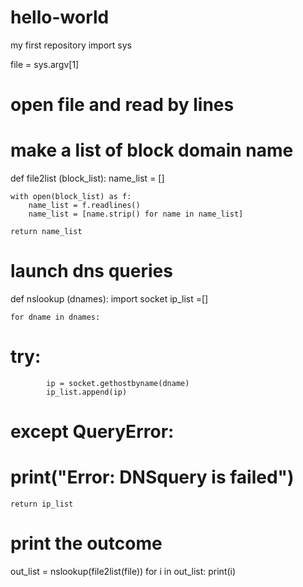 # hello-world
my first repository
import sys

file = sys.argv[1]

# open file and read by lines
# make a list of block domain name
def file2list (block_list):
	name_list = []
	
	with open(block_list) as f:
		name_list = f.readlines()
		name_list = [name.strip() for name in name_list]
		
	return name_list

# launch dns queries
def nslookup (dnames):
	import socket
	ip_list =[]
	
	for dname in dnames:
#		try:
			ip = socket.gethostbyname(dname)
			ip_list.append(ip)
#		except QueryError:
#			print("Error: DNSquery is failed")
		
	return ip_list

# print the outcome
out_list = nslookup(file2list(file))
for i in out_list:
	print(i)
